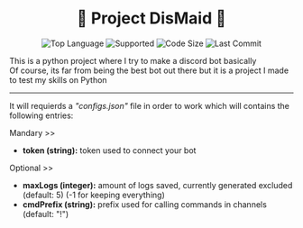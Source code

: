 <h1 align='center'>
	🎀 <b>Project DisMaid</b> 🎀<br>
	<i style='font-size:120%;'></i>
</h1>

<p align='center'>
  <img alt="Top Language" src="https://img.shields.io/static/v1?label=Language&message=Python&color=important&style=plastic"/>
	<img alt="Supported" src="https://img.shields.io/static/v1?label=Supported+OS&message=Windows&color=yellow&style=plastic"/>
	<img alt="Code Size" src="https://img.shields.io/github/languages/code-size/BlankRose/libft?label=Code+Size&color=informational&style=plastic"/>
	<img alt="Last Commit" src="https://img.shields.io/github/last-commit/BlankRose/libft?label=Last+Commit&color=critical&style=plastic"/>
</p>

<p>
  This is a python project where I try to make a discord bot basically<br>
  Of course, its far from being the best bot out there but it is a project I made to test my skills on Python
</p>

-----

It will requierds a *"configs.json"* file in order to work which will contains the following entries:

Mandary >>
- **token (string):** token used to connect your bot

Optional >>
- **maxLogs (integer):** amount of logs saved, currently generated excluded (default: 5) (-1 for keeping everything)
- **cmdPrefix (string):** prefix used for calling commands in channels (default: "!")

